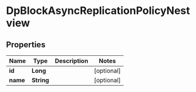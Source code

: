 # DpBlockAsyncReplicationPolicyNestview

## Properties
Name | Type | Description | Notes
------------ | ------------- | ------------- | -------------
**id** | **Long** |  |  [optional]
**name** | **String** |  |  [optional]
